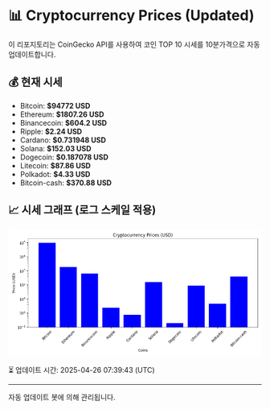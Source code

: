 
# 📊 Cryptocurrency Prices (Updated)

이 리포지토리는 CoinGecko API를 사용하여 코인 TOP 10 시세를 10분가격으로 자동 업데이트합니다.

## 💰 현재 시세
- Bitcoin: **$94772 USD**
- Ethereum: **$1807.26 USD**
- Binancecoin: **$604.2 USD**
- Ripple: **$2.24 USD**
- Cardano: **$0.731948 USD**
- Solana: **$152.03 USD**
- Dogecoin: **$0.187078 USD**
- Litecoin: **$87.86 USD**
- Polkadot: **$4.33 USD**
- Bitcoin-cash: **$370.88 USD**

## 📈 시세 그래프 (로그 스케일 적용)
![Crypto Prices](crypto_prices.png)

⏳ 업데이트 시간: 2025-04-26 07:39:43 (UTC)

---
자동 업데이트 봇에 의해 관리됩니다.
